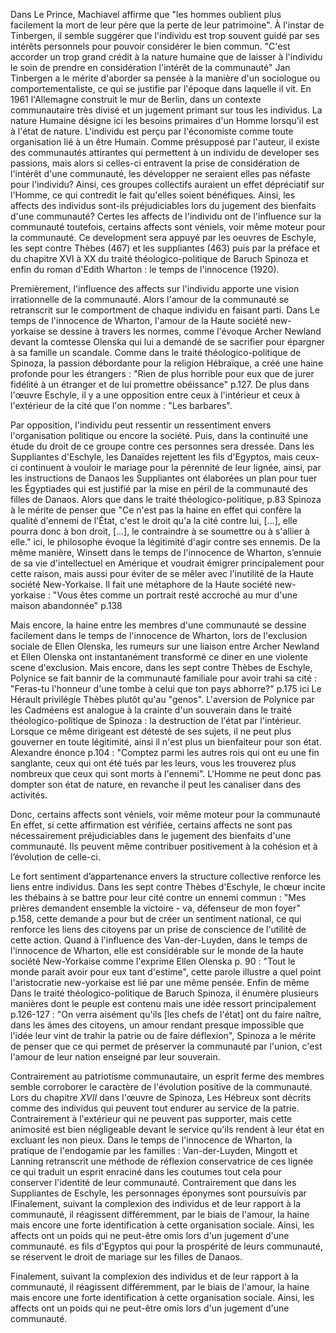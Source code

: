Dans Le Prince, Machiavel affirme que "les hommes oublient plus facilement la mort de leur père que la perte de leur patrimoine". À l'instar de Tinbergen, il semble suggérer que l'individu est trop souvent guidé par ses intérêts personnels pour pouvoir considérer le bien commun.
"C'est accorder un trop grand crédit à la nature humaine que de laisser à l'individu le soin de prendre en considération l'intérêt de la communauté" 
Jan Tinbergen a le mérite d'aborder sa pensée à la manière d'un sociologue ou comportementaliste, ce qui se justifie par l'époque dans laquelle il vit. En 1961 l'Allemagne construit le mur de Berlin, dans un contexte communautaire très divisé et un jugement primant sur tous les individus. 
La nature Humaine désigne ici les besoins primaires d'un Homme lorsqu'il est à l'état de nature. 
L'individu est perçu par l'économiste comme toute organisation lié à un être Humain.
Comme présupposé par l'auteur, il existe des communautés attirantes qui permettent à un individu de developer ses passions, mais alors si celles-ci entravent la prise de considération de l'intérêt d'une communauté, les développer ne seraient elles pas néfaste pour l'individu? Ainsi, ces groupes collectifs auraient un effet dépréciatif sur l'Homme, ce qui contredit le fait qu'elles soient bénéfiques. 
Ainsi, les affects des individus sont-ils préjudiciables lors du jugement des bienfaits d'une communauté? 
Certes les affects de l'individu ont de l'influence sur la communauté toutefois, certains affects sont véniels, voir même moteur pour la communauté. 
Ce development sera appuyé par les oeuvres de Eschyle, les sept contre Thèbes (467) et les suppliantes (463) puis par la préface et du chapitre XVI à XX du traité théologico-politique de Baruch Spinoza et enfin du roman d'Edith Wharton : le temps de l'innocence (1920).

Premièrement, l'influence des affects sur l'individu apporte une vision irrationnelle de la communauté.
Alors l'amour de la communauté se retranscrit sur le comportment de chaque individu en faisant parti. Dans Le temps de l'innocence de Wharton, l'amour de la Haute société new-yorkaise se dessine à travers les normes, comme l'évoque Archer Newland devant la comtesse Olenska qui lui a demandé de se sacrifier pour épargner à sa famille un scandale. Comme dans le traité théologico-politique de Spinoza, la passion débordante pour la religion Hébraïque, a créé une haine profonde pour les étrangers : "Rien de plus horrible pour eux que de jurer fidélité à un étranger et de lui promettre obéissance" p.127. De plus dans l'œuvre Eschyle, il y a une opposition entre ceux à l'intérieur et ceux à l'extérieur de la cité que l'on nomme : "Les barbares".

Par opposition, l'individu peut ressentir un ressentiment envers l'organisation politique ou encore la société. Puis, dans la continuité une étude du droit de ce groupe contre ces personnes sera dressée. 
Dans les Suppliantes d'Eschyle, les Danaïdes rejettent les fils d'Egyptos, mais ceux-ci continuent à vouloir le mariage pour la pérennité de leur lignée, ainsi, par les instructions de Danaos les Suppliantes ont élaborées un plan pour tuer les Égyptiades qui est justifié par la mise en péril de la communauté des filles de Danaos. Alors que dans le traité théologico-politique, p.83 Spinoza à le mérite de penser que "Ce n'est pas la haine en effet qui confère la qualité d'ennemi de l'État, c'est le droit qu'a la cité contre lui, \[..\.], elle pourra donc à bon droit, \[...\], le contraindre à se soumettre ou à s'allier à elle." ici, le philosophe évoque la légitimité d'agir contre ses ennemis. De la même manière,  Winsett dans le temps de l'innocence de Wharton, s’ennuie de sa vie d'intellectuel en Amérique et voudrait émigrer principalement pour cette raison, mais aussi pour éviter de se mêler avec l'inutilité de la Haute société New-Yorkaise. Il fait une métaphore de la Haute société new-yorkaise : "Vous êtes comme un portrait resté accroché au mur d'une maison abandonnée" p.138

Mais encore, la haine entre les membres d'une communauté se dessine facilement dans le temps de l'innocence de Wharton, lors de l'exclusion sociale de Ellen Olenska, les rumeurs sur une liaison entre Archer Newland et Ellen Olenska ont instantanément transformé ce diner en une violente scene d'exclusion. Mais encore, dans les sept contre Thèbes de Eschyle, Polynice se fait bannir de la communauté familiale pour avoir trahi sa cité : "Feras-tu l'honneur d'une tombe à celui que ton pays abhorre?" p.175 ici Le Hérault privilégie Thèbes plutôt qu'au "genos". L'aversion de Polynice par les Cadméens est analogue à la crainte d'un souverain dans le traité théologico-politique de Spinoza : la destruction de l'état par l'intérieur. Lorsque ce même dirigeant est détesté de ses sujets, il ne peut plus gouverner en toute légitimité, ainsi il n'est plus un bienfaiteur pour son état. Alexandre énonce p.104 : "Comptez parmi les autres rois qui ont eu une fin sanglante, ceux qui ont été tués par les leurs, vous les trouverez plus nombreux que ceux qui sont morts à l'ennemi". 
L'Homme ne peut donc pas dompter son état de nature, en revanche il peut les canaliser dans des activités. 

Donc, certains affects sont véniels, voir même moteur pour la communauté
En effet, si cette affirmation est vérifiée, certains affects ne sont pas nécessairement préjudiciables dans le jugement des bienfaits d'une communauté. Ils peuvent même contribuer positivement à la cohésion et à l’évolution de celle-ci.

Le fort sentiment d’appartenance envers la structure collective renforce les liens entre individus. Dans les sept contre Thèbes d'Eschyle, le chœur incite les thébains à se battre pour leur cité contre un ennemi commun : "Mes prières demandent ensemble la victoire - va, défenseur de mon foyer" p.158, cette demande a pour but de créer un sentiment national, ce qui renforce les liens des citoyens par un prise de conscience de l'utilité de cette action. Quand à l'influence des Van-der-Luyden, dans le temps de l'innocence de Wharton, elle est considérable sur le monde de la haute société New-Yorkaise comme l'exprime Ellen Olenska p. 90 : "Tout le monde parait avoir pour eux tant d'estime", cette parole illustre a quel point l'aristocratie new-yorkaise est lié par une même pensée. Enfin de même Dans le traité théologico-politique de Baruch Spinoza, il énumère plusieurs manières dont le peuple est contenu mais une idée ressort principalement p.126-127 : "On verra aisément qu'ils \[les chefs de l'état\] ont du faire naître, dans les âmes des citoyens, un amour rendant presque impossible que l'idée leur vint de trahir la patrie ou de faire déflexion", Spinoza a le mérite de penser que ce qui permet de préserver la communauté par l'union, c'est l'amour de leur nation enseigné par leur souverain. 

Contrairement au patriotisme communautaire, un esprit ferme des membres semble corroborer le caractère de l'évolution positive de la communauté. 
Lors du chapitre $XVII$ dans l'œuvre de Spinoza, Les Hébreux sont décrits comme des individus qui peuvent tout endurer au service de la patrie. Contrairement à l'extérieur qui ne peuvent pas supporter, mais cette animosité est bien négligeable devant le service qu'ils rendent à leur état en excluant les non pieux. Dans le temps de l'innocence de Wharton, la pratique de l'endogamie par les familles : Van-der-Luyden, Mingott et Lanning retranscrit une méthode de réflexion conservatrice de ces lignée ce qui traduit un esprit enraciné dans les coutumes tout cela pour conserver l'identité de leur communauté. Contrairement que dans les Suppliantes de Eschyle, les personnages éponymes sont poursuivis par lFinalement, suivant la complexion des individus et de leur rapport à la communauté, il réagissent différemment, par le biais de l'amour, la haine mais encore une forte identification à cette organisation sociale. Ainsi, les affects ont un poids qui ne peut-être omis lors d'un jugement d'une communauté. es fils d'Egyptos qui pour la prospérité de leurs communauté, se réservent le droit de mariage sur les filles de Danaos.

Finalement, suivant la complexion des individus et de leur rapport à la communauté, il réagissent différemment, par le biais de l'amour, la haine mais encore une forte identification à cette organisation sociale. Ainsi, les affects ont un poids qui ne peut-être omis lors d'un jugement d'une communauté. 
